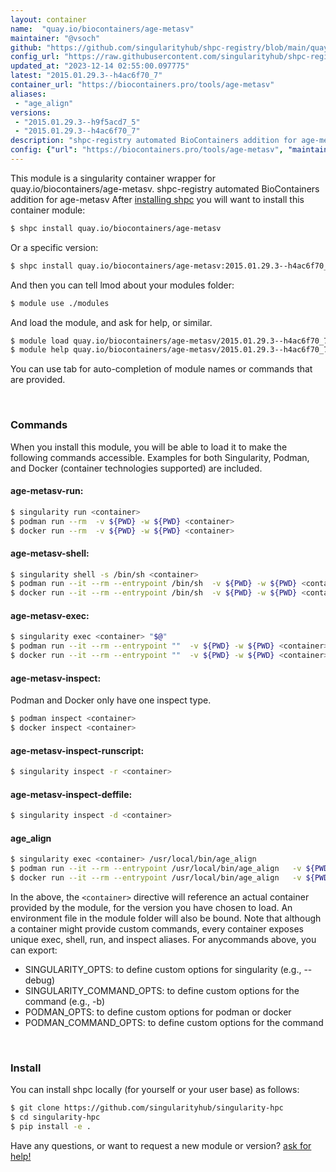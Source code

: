 ```yaml
---
layout: container
name:  "quay.io/biocontainers/age-metasv"
maintainer: "@vsoch"
github: "https://github.com/singularityhub/shpc-registry/blob/main/quay.io/biocontainers/age-metasv/container.yaml"
config_url: "https://raw.githubusercontent.com/singularityhub/shpc-registry/main/quay.io/biocontainers/age-metasv/container.yaml"
updated_at: "2023-12-14 02:55:00.097775"
latest: "2015.01.29.3--h4ac6f70_7"
container_url: "https://biocontainers.pro/tools/age-metasv"
aliases:
 - "age_align"
versions:
 - "2015.01.29.3--h9f5acd7_5"
 - "2015.01.29.3--h4ac6f70_7"
description: "shpc-registry automated BioContainers addition for age-metasv"
config: {"url": "https://biocontainers.pro/tools/age-metasv", "maintainer": "@vsoch", "description": "shpc-registry automated BioContainers addition for age-metasv", "latest": {"2015.01.29.3--h4ac6f70_7": "sha256:9122481bf9690bbdc79ec4291c3d29156cb7c9d613a2faa34c644b6c4afe0afc"}, "tags": {"2015.01.29.3--h9f5acd7_5": "sha256:88660caa860131060d21c2b64529ab709881c8ff1772913eed0323786b6fe774", "2015.01.29.3--h4ac6f70_7": "sha256:9122481bf9690bbdc79ec4291c3d29156cb7c9d613a2faa34c644b6c4afe0afc"}, "docker": "quay.io/biocontainers/age-metasv", "aliases": {"age_align": "/usr/local/bin/age_align"}}
---
```


This module is a singularity container wrapper for quay.io/biocontainers/age-metasv.
shpc-registry automated BioContainers addition for age-metasv
After [installing shpc](#install) you will want to install this container module:


```bash
$ shpc install quay.io/biocontainers/age-metasv
```

Or a specific version:

```bash
$ shpc install quay.io/biocontainers/age-metasv:2015.01.29.3--h4ac6f70_7
```

And then you can tell lmod about your modules folder:

```bash
$ module use ./modules
```

And load the module, and ask for help, or similar.

```bash
$ module load quay.io/biocontainers/age-metasv/2015.01.29.3--h4ac6f70_7
$ module help quay.io/biocontainers/age-metasv/2015.01.29.3--h4ac6f70_7
```

You can use tab for auto-completion of module names or commands that are provided.

<br>

### Commands

When you install this module, you will be able to load it to make the following commands accessible.
Examples for both Singularity, Podman, and Docker (container technologies supported) are included.

#### age-metasv-run:

```bash
$ singularity run <container>
$ podman run --rm  -v ${PWD} -w ${PWD} <container>
$ docker run --rm  -v ${PWD} -w ${PWD} <container>
```

#### age-metasv-shell:

```bash
$ singularity shell -s /bin/sh <container>
$ podman run --it --rm --entrypoint /bin/sh  -v ${PWD} -w ${PWD} <container>
$ docker run --it --rm --entrypoint /bin/sh  -v ${PWD} -w ${PWD} <container>
```

#### age-metasv-exec:

```bash
$ singularity exec <container> "$@"
$ podman run --it --rm --entrypoint ""  -v ${PWD} -w ${PWD} <container> "$@"
$ docker run --it --rm --entrypoint ""  -v ${PWD} -w ${PWD} <container> "$@"
```

#### age-metasv-inspect:

Podman and Docker only have one inspect type.

```bash
$ podman inspect <container>
$ docker inspect <container>
```

#### age-metasv-inspect-runscript:

```bash
$ singularity inspect -r <container>
```

#### age-metasv-inspect-deffile:

```bash
$ singularity inspect -d <container>
```


#### age_align

```bash
$ singularity exec <container> /usr/local/bin/age_align
$ podman run --it --rm --entrypoint /usr/local/bin/age_align   -v ${PWD} -w ${PWD} <container> -c " $@"
$ docker run --it --rm --entrypoint /usr/local/bin/age_align   -v ${PWD} -w ${PWD} <container> -c " $@"
```



In the above, the `<container>` directive will reference an actual container provided
by the module, for the version you have chosen to load. An environment file in the
module folder will also be bound. Note that although a container
might provide custom commands, every container exposes unique exec, shell, run, and
inspect aliases. For anycommands above, you can export:

 - SINGULARITY_OPTS: to define custom options for singularity (e.g., --debug)
 - SINGULARITY_COMMAND_OPTS: to define custom options for the command (e.g., -b)
 - PODMAN_OPTS: to define custom options for podman or docker
 - PODMAN_COMMAND_OPTS: to define custom options for the command

<br>

### Install

You can install shpc locally (for yourself or your user base) as follows:

```bash
$ git clone https://github.com/singularityhub/singularity-hpc
$ cd singularity-hpc
$ pip install -e .
```

Have any questions, or want to request a new module or version? [ask for help!](https://github.com/singularityhub/singularity-hpc/issues)